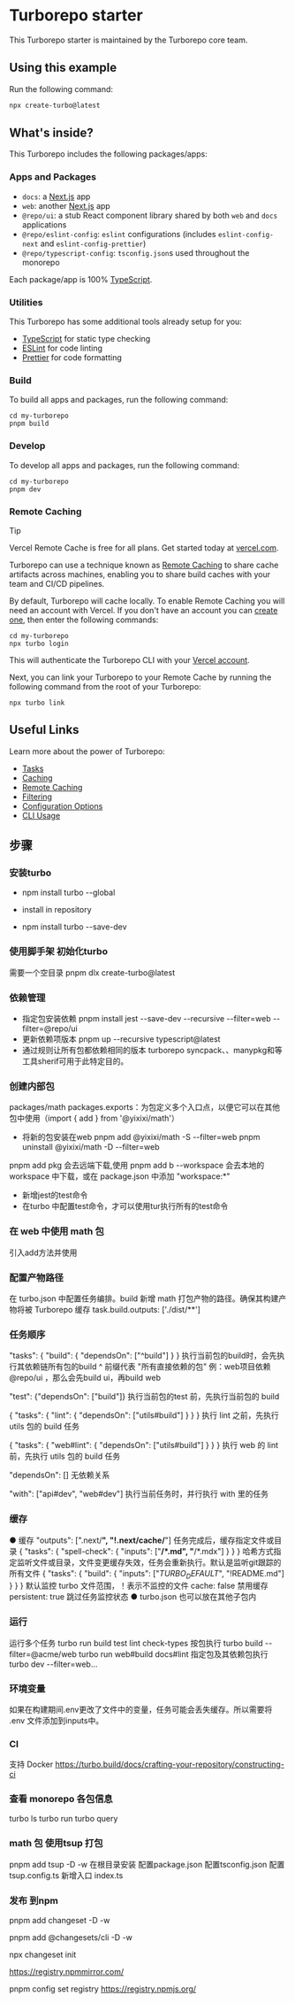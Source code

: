 # Turborepo starter

This Turborepo starter is maintained by the Turborepo core team.

## Using this example

Run the following command:

```sh
npx create-turbo@latest
```

## What's inside?

This Turborepo includes the following packages/apps:

### Apps and Packages

- `docs`: a [Next.js](https://nextjs.org/) app
- `web`: another [Next.js](https://nextjs.org/) app
- `@repo/ui`: a stub React component library shared by both `web` and `docs` applications
- `@repo/eslint-config`: `eslint` configurations (includes `eslint-config-next` and `eslint-config-prettier`)
- `@repo/typescript-config`: `tsconfig.json`s used throughout the monorepo

Each package/app is 100% [TypeScript](https://www.typescriptlang.org/).

### Utilities

This Turborepo has some additional tools already setup for you:

- [TypeScript](https://www.typescriptlang.org/) for static type checking
- [ESLint](https://eslint.org/) for code linting
- [Prettier](https://prettier.io) for code formatting

### Build

To build all apps and packages, run the following command:

```
cd my-turborepo
pnpm build
```

### Develop

To develop all apps and packages, run the following command:

```
cd my-turborepo
pnpm dev
```

### Remote Caching

> [!TIP]
> Vercel Remote Cache is free for all plans. Get started today at [vercel.com](https://vercel.com/signup?/signup?utm_source=remote-cache-sdk&utm_campaign=free_remote_cache).

Turborepo can use a technique known as [Remote Caching](https://turbo.build/docs/core-concepts/remote-caching) to share cache artifacts across machines, enabling you to share build caches with your team and CI/CD pipelines.

By default, Turborepo will cache locally. To enable Remote Caching you will need an account with Vercel. If you don't have an account you can [create one](https://vercel.com/signup?utm_source=turborepo-examples), then enter the following commands:

```
cd my-turborepo
npx turbo login
```

This will authenticate the Turborepo CLI with your [Vercel account](https://vercel.com/docs/concepts/personal-accounts/overview).

Next, you can link your Turborepo to your Remote Cache by running the following command from the root of your Turborepo:

```
npx turbo link
```

## Useful Links

Learn more about the power of Turborepo:

- [Tasks](https://turbo.build/docs/core-concepts/monorepos/running-tasks)
- [Caching](https://turbo.build/docs/core-concepts/caching)
- [Remote Caching](https://turbo.build/docs/core-concepts/remote-caching)
- [Filtering](https://turbo.build/docs/core-concepts/monorepos/filtering)
- [Configuration Options](https://turbo.build/docs/reference/configuration)
- [CLI Usage](https://turbo.build/docs/reference/command-line-reference)

## 步骤

### 安装turbo
- npm install turbo --global
* install in repository
- npm install turbo --save-dev
### 使用脚手架 初始化turbo
需要一个空目录
pnpm dlx create-turbo@latest
### 依赖管理
- 指定包安装依赖
pnpm install jest --save-dev --recursive --filter=web --filter=@repo/ui
- 更新依赖项版本
pnpm up --recursive typescript@latest
- 通过规则让所有包都依赖相同的版本
turborepo syncpack、、manypkg和等工具sherif可用于此特定目的。
### 创建内部包
packages/math
packages.exports：为包定义多个入口点，以便它可以在其他包中使用（import { add } from '@yixixi/math'）
- 将新的包安装在web
pnpm add @yixixi/math -S --filter=web
pnpm uninstall @yixixi/math -D --filter=web

pnpm add pkg 会去远端下载,使用 pnpm add b --workspace 会去本地的 workspace 中下载，或在 package.json 中添加 "workspace:*"

- 新增jest的test命令
- 在turbo 中配置test命令，才可以使用tur执行所有的test命令

### 在 web 中使用 math 包
引入add方法并使用
### 配置产物路径
在 turbo.json 中配置任务编排。build 新增 math 打包产物的路径。确保其构建产物将被 Turborepo 缓存
task.build.outputs: ['./dist/**']
### 任务顺序
"tasks": { "build": { "dependsOn": ["^build"]  } }
执行当前包的build时，会先执行其依赖链所有包的build
^ 前缀代表 "所有直接依赖的包"
例：web项目依赖 @repo/ui ，那么会先build ui，再build web

"test": {"dependsOn": ["build"]}
执行当前包的test 前，先执行当前包的 build

{ "tasks": { "lint": { "dependsOn": ["utils#build"] } } }
执行 lint 之前，先执行 utils 包的 build 任务

{ "tasks": { "web#lint": { "dependsOn": ["utils#build"] } } }
执行 web 的 lint 前，先执行 utils 包的 build 任务

"dependsOn": [] 
无依赖关系

"with": ["api#dev", "web#dev"]
执行当前任务时，并行执行 with 里的任务

### 缓存
● 缓存
"outputs": [".next/**", "!.next/cache/**"] 
任务完成后，缓存指定文件或目录
{ "tasks": { "spell-check": { "inputs": ["**/*.md", "**/*.mdx"] } } } 
哈希方式指定监听文件或目录，文件变更缓存失效，任务会重新执行。默认是监听git跟踪的所有文件
{ "tasks": { "build": { "inputs": ["$TURBO_DEFAULT$", "!README.md"] } } }
默认监控 turbo 文件范围，！表示不监控的文件
cache: false
禁用缓存
persistent: true
跳过任务监控状态
● turbo.json
也可以放在其他子包内

### 运行
运行多个任务
turbo run build test lint check-types
按包执行
turbo build --filter=@acme/web
turbo run web#build docs#lint
指定包及其依赖包执行
turbo dev --filter=web...


### 环境变量
如果在构建期间.env更改了文件中的变量，任务可能会丢失缓存。所以需要将 .env 文件添加到inputs中。

### CI 
支持 Docker
https://turbo.build/docs/crafting-your-repository/constructing-ci

### 查看 monorepo 各包信息
turbo ls
turbo run
turbo query

### math 包 使用tsup 打包
pnpm add tsup -D -w 在根目录安装
配置package.json
配置tsconfig.json
配置tsup.config.ts
新增入口 index.ts

### 发布 到npm
pnpm add changeset -D -w

pnpm add @changesets/cli -D -w

npx changeset init

https://registry.npmmirror.com/

pnpm config set registry https://registry.npmjs.org/


